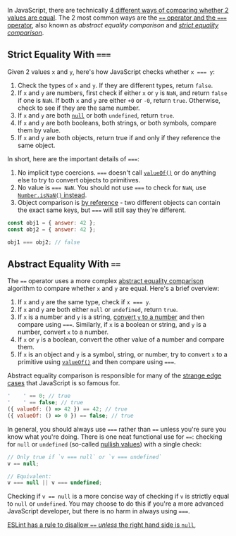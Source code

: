 In JavaScript, there are technically [4 different ways of comparing whether 2 values are equal](https://developer.mozilla.org/en-US/docs/Web/JavaScript/Equality_comparisons_and_sameness). The 2 most common ways are the [`==` operator and the `===` operator](https://codeburst.io/javascript-showdown-vs-7be792be15b5), also known as _abstract equality comparison_ and [_strict equality comparison_](https://www.ecma-international.org/ecma-262/10.0/index.html#sec-strict-equality-comparison).

Strict Equality With `===`
--------------------------

Given 2 values `x` and `y`, here's how JavaScript checks whether `x === y`:

1. Check the types of `x` and `y`. If they are different types, return `false`.
2. If `x` and `y` are numbers, first check if either `x` or `y` is `NaN`, and return `false` if one is `NaN`. If both `x` and `y` are either `+0` or `-0`, return `true`. Otherwise, check to see if they are the same number.
3. If `x` and `y` are both [`null`](/tutorials/fundamentals/null) or both `undefined`, return `true`.
4. If `x` and `y` are both booleans, both strings, or both symbols, compare them by value.
5. If `x` and `y` are both objects, return true if and only if they reference the same object.

In short, here are the important details of `===`:

1. No implicit type coercions. `===` doesn't call [`valueOf()`](/tutorials/fundamentals/valueof) or do anything else to try to convert objects to primitives.
2. No value is `=== NaN`. You should not use `===` to check for `NaN`, use [`Number.isNaN()` instead](https://developer.mozilla.org/en-US/docs/Web/JavaScript/Reference/Global_Objects/Number/isNaN).
3. Object comparison is [by reference](http://adripofjavascript.com/blog/drips/object-equality-in-javascript.html) - two different objects can contain the exact same keys, but `===` will still say they're different.

```javascript
const obj1 = { answer: 42 };
const obj2 = { answer: 42 };

obj1 === obj2; // false
```

Abstract Equality With `==`
---------------------------

The `==` operator uses a more complex [abstract equality comparison](https://www.ecma-international.org/ecma-262/10.0/index.html#sec-abstract-equality-comparison) algorithm to compare whether `x` and `y` are equal. Here's a brief overview:

1. If `x` and `y` are the same type, check if `x === y`.
2. If `x` and `y` are both either `null` or `undefined`, return `true`.
3. If `x` is a number and `y` is a string, [convert `y` to a number](https://www.ecma-international.org/ecma-262/10.0/index.html#sec-tonumber) and then compare using `===`. Similarly, if `x` is a boolean or string, and `y` is a number, convert `x` to a number.
3. If `x` or `y` is a boolean, convert the other value of a number and compare them.
4. If `x` is an object and `y` is a symbol, string, or number, try to convert `x` to a primitive using [`valueOf()`](/tutorials/fundamentals/valueof) and then compare using `===`.

Abstract equality comparison is responsible for many of the [strange edge cases](https://www.destroyallsoftware.com/talks/wat) that JavaScript is so famous for.

```javascript
'    ' == 0; // true
'    ' == false; // true
({ valueOf: () => 42 }) == 42; // true
({ valueOf: () => 0 }) == false; // true
```

In general, you should always use `===` rather than `==` unless you're sure
you know what you're doing. There is one neat functional use for `==`: checking for `null` or `undefined` (so-called [nullish values](/tutorials/fundamentals/falsy#nullish-values)) with a single check:

```javascript
// Only true if `v === null` or `v === undefined`
v == null;

// Equivalent:
v === null || v === undefined;
```

Checking if `v == null` is a more concise way of checking if `v` is strictly
equal to `null` or `undefined`. You may choose to do this if you're a more
advanced JavaScript developer, but there is no harm in always using `===`.

[ESLint has a rule to disallow `==` _unless_ the right hand side is `null`](https://eslint.org/docs/rules/eqeqeq#allow-null), 
